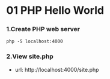 # 01 PHP Hello World

### 1.Create PHP web server

```shell
php -S localhost:4000
```

### 2.View site.php

- url: http://localhost:4000/site.php